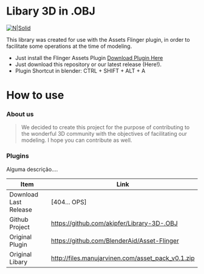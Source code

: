 # Libary 3D in .OBJ

[![N|Solid](https://i.imgur.com/B7iFASt.png)](https://www.blender.org/)


This library was created for use with the Assets Flinger plugin, in order to facilitate some operations at the time of modeling.

  - Just install the Flinger Assets Plugin [Download Plugin Here](https://github.com/BlenderAid/Asset-Flinger)
  - Just download this repository or our latest release (Here!).
  - Plugin Shortcut in blender: CTRL + SHIFT + ALT + A

# How to use


### About us

> We decided to create this project for the purpose of contributing to the wonderful 3D community
> with the objectives of facilitating our modeling. I hope you can contribute as well.
> 
### Plugins

Alguma descrição....

| Item | Link |
| ------ | ------ |
| Download Last Release | [404... OPS] |
| Github Project | https://github.com/akipfer/Library-3D-.OBJ|
| Original Plugin | https://github.com/BlenderAid/Asset-Flinger |
| Original Libary | http://files.manujarvinen.com/asset_pack_v0.1.zip |


